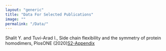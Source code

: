 ```yaml
---
layout: "generic"
title: "Data For Selected Publications"
image: ""
permalink: "/Data/"
---
```



Shalit Y. and Tuvi-Arad I., Side chain flexibility and the symmetry of protein homodimers, PlosONE (2020)[S2-Appendix](/assets/data/S2-appendix.xlsx)
<!--[Symmetry of Protein Homodimers](/assets/data/S2-appendix.xlsx)-->
